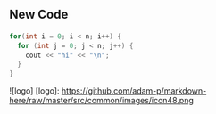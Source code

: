 ## New Code
```c++
for(int i = 0; i < n; i++) {
  for (int j = 0; j < n; j++) {
    cout << "hi" << "\n";
  }
}
```

![logo]
[logo]: https://github.com/adam-p/markdown-here/raw/master/src/common/images/icon48.png

